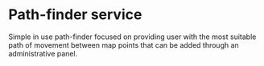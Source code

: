 # Path-finder service

Simple in use path-finder focused on providing user with the most suitable path of movement between map points that can be added through an administrative panel.


